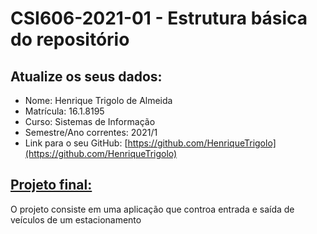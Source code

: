 # **CSI606-2021-01 - Estrutura básica do repositório**

## Atualize os seus dados:

- Nome: Henrique Trigolo de Almeida
- Matrícula: 16.1.8195
- Curso: Sistemas de Informação
- Semestre/Ano correntes: 2021/1
- Link para o seu GitHub: [https://github.com/HenriqueTrigolo](https://github.com/HenriqueTrigolo)

## [Projeto final:](./Projeto/README.md) 

O projeto consiste em uma aplicação que controa entrada e saída de veículos de um estacionamento

